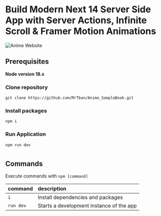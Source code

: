 # Build Modern Next 14 Server Side App with Server Actions, Infinite Scroll & Framer Motion Animations

![Anime Website](https://i.ibb.co/MG1nbqt/YT-Thumbnails-2.png)

## Prerequisites

**Node version 18.x**

### Clone repository

```shell
git clone https://github.com/MrTban/Anime_SampleBook.git
```

### Install packages

```shell
npm i
```

### Run Application

```shell
npm run dev
```

#

## Commands

Execute commands with `npm [command]`

| command   | description                              |
| :-------- | :--------------------------------------- |
| `i`       | Install dependencies and packages        |
| `run dev` | Starts a development instance of the app |
